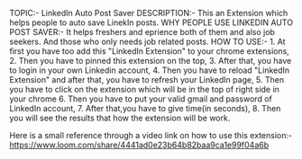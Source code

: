 TOPIC:- LinkedIn Auto Post Saver
DESCRIPTION:- This an Extension which helps people to auto save LinekIn posts.
WHY PEOPLE USE LINKEDIN AUTO POST SAVER:- It helps freshers and eprience both of them and also job seekers. And those who only needs job related posts.
HOW TO USE:- 1. At first you have too add this "LinkedIn Extension" to your chrome extensions,
2. Then you have to pinned this extension on the top,
3. After that, you have to login in your own Linkedin account,
4. Then you have to reload "LinkedIn Extension" and after that, 
you have to refresh your LinkedIn page,
5. Then you have to click on the extension which will be in the top of right side in your chrome
6. Then you have to put your valid gmail and password of LinkedIn account, 
7. After that,you have to give time(in seconds), 
8. Then you will see the results that how the extension will be work.

Here is a small reference through a video link on how to use this extension:-
https://www.loom.com/share/4441ad0e23b64b82baa9ca1e99f04a6b
